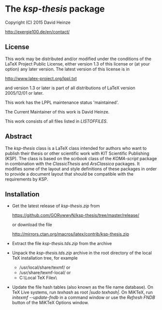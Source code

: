 # The *ksp-thesis* package

Copyright (C) 2015 David Heinze

http://exergie100.de/en/contact/


## License

This work may be distributed and/or modified under the conditions of the LaTeX 
Project Public License, either version 1.3 of this license or (at your option) 
any later version. The latest version of this license is in

http://www.latex-project.org/lppl.txt

and version 1.3 or later is part of all distributions of LaTeX version 
2005/12/01 or later.

This work has the LPPL maintenance status 'maintained'.

The Current Maintainer of this work is David Heinze.

This work consists of all files listed in *LISTOFFILES*.


## Abstract

The *ksp-thesis* class is a LaTeX class intended for authors who want to publish 
their thesis or other scientific work with KIT Scientific Publishing (KSP). The 
class is based on the *scrbook* class of the *KOMA-script* package in 
combination with the *ClassicThesis* and *ArsClassica* packages. It modifies 
some of the layout and style definitions of these packages in order to provide 
a document layout that should be compatible with the requirements by KSP.

## Installation

- Get the latest release of *ksp-thesis.zip* from

  https://github.com/GORywwyN/ksp-thesis/tree/master/release/

  or download the file

  http://mirrors.ctan.org/macros/latex/contrib/ksp-thesis.zip

- Extract the file *ksp-thesis.tds.zip* from the archive 

- Unpack the *ksp-thesis.tds.zip* archive in the root directory of the local TeX installation tree, 
  for example
  - /usr/local/share/texmf/ or
  - /usr/share/texmf-local/ or
  - C:\Local TeX Filex\
- Update the file hash tables (also known as the file name database).
  On TeX Live systems, run *texhash* as root *|sudo texhash|*. On MiKTeX, run 
  *initexmf --update-fndb* in a command window or use the *Refresh FNDB* 
  button of the MiKTeX Options window.